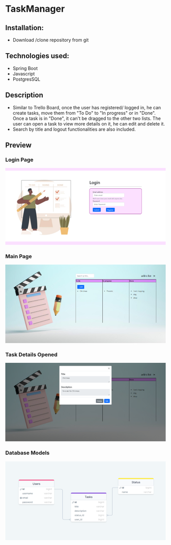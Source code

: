 # TaskManager

## Installation:

* Download /clone repository from git

## Technologies used:

* Spring Boot
* Javascript
* PostgresSQL

## Description

* Similar to Trello Board, once the user has registered/ logged in, he can create tasks, move them from "To Do" to "In
  progress" or in "Done". Once a task is in "Done", it can't be dragged to the other two lists. The user can open a task
  to view more details on it, he can edit and delete it.
* Search by title and logout functionalities are also included.

## Preview

### Login Page

![Alt text](./loginPage.png?raw=true "Preview 1")

### Main Page

![Alt text](./TasksPage.png?raw=true "Preview 1")

### Task Details Opened

![Alt text](./TaskDetails.png?raw=true "Preview 1")

### Database Models

![Alt text](./diagramImg.png?raw=true "Preview 1")